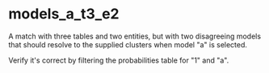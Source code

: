 # models_a_t3_e2

A match with three tables and two entities, but with two disagreeing models that should 
resolve to the supplied clusters when model "a" is selected.

Verify it's correct by filtering the probabilities table for "1" and "a".